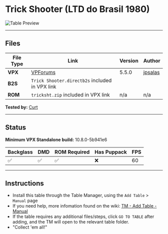 # Trick Shooter (LTD do Brasil 1980)

![Table Preview](../../images/vpx-trickshooter-table.jpeg)

---

## Files
| File Type | Link | Version | Author | 
|-----------|--------|----------|--------------|
| **VPX** | [VPForums](https://www.vpforums.org/index.php?app=downloads&showfile=17010) | 5.5.0 | [jpsalas](https://www.vpforums.org/index.php?showuser=277) |
| **B2S** | `Trick Shooter.directb2s` included in VPX link |
| **ROM** | `tricksht.zip` included in VPX link | n/a | n/a |

**Tested by:** [Curt](https://github.com/Old-Cyrus)

---

## Status 
**Minimum VPX Standalone build:** 10.8.0-5b941e6

| Backglass | DMD | ROM Required | Has Puppack | FPS |
|-----------|-----|-----|-----|-----|
| :white_check_mark: | :white_check_mark: | :white_check_mark: | :x: | 60 |

---

## Instructions

- Install this table through the Table Manager, using the `Add Table` > `Manual` page
- If you need help, more infomation found on the wiki: [TM - Add Table - Manual](https://github.com/LegendsUnchained/vpx-standalone-alp4k/wiki/%5B04%5D-%F0%9F%A7%A1-TM-%E2%80%90-Other-Features#add-table---manual)
- If the table requires any additional files/steps, click `GO TO TABLE` after adding, and the TM will open to the relevant table folder.
- "Collect 'em all!"
